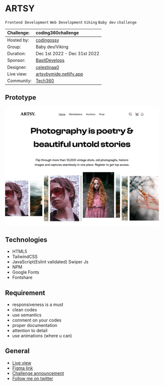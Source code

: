 # ARTSY
`Frontend Development` `Web Development` `Viking` `Baby dev` `challenge`

|Challenge: | coding360challenge                                |
|:----------|:--------------------------------------------------|
|Hosted by: | [codingossy](https://twitter.com/codingossy)      |
|Group:     | Baby dev/Viking                                   |
|Duration:  | Dec 1st 2022 - Dec 31st 2022                      |
|Sponsor:   | [BasitDevelops](https://twitter.com/BasitDevelops)|
|Designer:  | [celestinaa0](https://twitter.com/celestinaa0)    |
|Live view: | [artsybymide.netlify.app](https://artsybymide.netlify.app/)|
|Community: | [Tech360](https://twitter.com/i/communities/1534272865725472770)|

## Prototype

![Desktop prototype](./images/desktop-prototype.png)

## Technologies

- HTML5
- TailwindCSS
- JavaScript(Eslint validated)
  Swiper Js
- NPM
- Google Fonts
- Fontshare

## Requirement

- responsiveness is a must
- clean codes
- use semantics
- comment on your codes
- proper documentation
- attention to detail
- use animations (where u can)

## General

- [Live view](https://artsybymide.netlify.app/)
- [Figma link](https://www.figma.com/file/18hZ5n19imr8RxmzwXUtKK/ARTSY?node-id=302%3A119&t=mkbfAHKhY0dCptfM-1)
- [Challenge announcement](https://twitter.com/codingossy/status/1598218445069639681)
- [Follow me on twitter](https://github.com/codewithmide)
